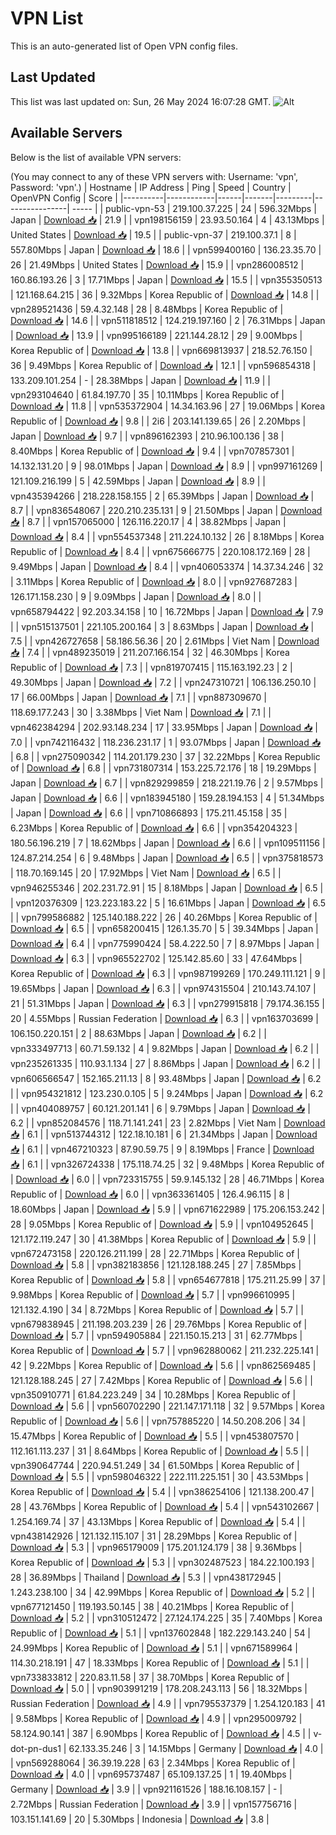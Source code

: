 # VPN List

This is an auto-generated list of Open VPN config files.

## Last Updated

This list was last updated on: Sun, 26 May 2024 16:07:28 GMT.
![Alt](https://repobeats.axiom.co/api/embed/186b98318ef1479477931607c1ad7d823f12451f.svg "Repobeats analytics image")

## Available Servers

Below is the list of available VPN servers:

(You may connect to any of these VPN servers with: Username: 'vpn', Password: 'vpn'.)
| Hostname | IP Address | Ping | Speed | Country | OpenVPN Config | Score |
|----------|------------|------|-------|---------|----------------| ----- |
| public-vpn-53 | 219.100.37.225 | 24 | 596.32Mbps | Japan | [Download 📥](./configs/server_0_JP.ovpn) | 21.9 |
| vpn198156159 | 23.93.50.164 | 4 | 43.13Mbps | United States | [Download 📥](./configs/server_1_US.ovpn) | 19.5 |
| public-vpn-37 | 219.100.37.1 | 8 | 557.80Mbps | Japan | [Download 📥](./configs/server_2_JP.ovpn) | 18.6 |
| vpn599400160 | 136.23.35.70 | 26 | 21.49Mbps | United States | [Download 📥](./configs/server_3_US.ovpn) | 15.9 |
| vpn286008512 | 160.86.193.26 | 3 | 17.71Mbps | Japan | [Download 📥](./configs/server_4_JP.ovpn) | 15.5 |
| vpn355350513 | 121.168.64.215 | 36 | 9.32Mbps | Korea Republic of | [Download 📥](./configs/server_5_KR.ovpn) | 14.8 |
| vpn289521436 | 59.4.32.148 | 28 | 8.48Mbps | Korea Republic of | [Download 📥](./configs/server_6_KR.ovpn) | 14.6 |
| vpn511818512 | 124.219.197.160 | 2 | 76.31Mbps | Japan | [Download 📥](./configs/server_7_JP.ovpn) | 13.9 |
| vpn995166189 | 221.144.28.12 | 29 | 9.00Mbps | Korea Republic of | [Download 📥](./configs/server_8_KR.ovpn) | 13.8 |
| vpn669813937 | 218.52.76.150 | 36 | 9.49Mbps | Korea Republic of | [Download 📥](./configs/server_9_KR.ovpn) | 12.1 |
| vpn596854318 | 133.209.101.254 | - | 28.38Mbps | Japan | [Download 📥](./configs/server_10_JP.ovpn) | 11.9 |
| vpn293104640 | 61.84.197.70 | 35 | 10.11Mbps | Korea Republic of | [Download 📥](./configs/server_11_KR.ovpn) | 11.8 |
| vpn535372904 | 14.34.163.96 | 27 | 19.06Mbps | Korea Republic of | [Download 📥](./configs/server_12_KR.ovpn) | 9.8 |
| 2i6 | 203.141.139.65 | 26 | 2.20Mbps | Japan | [Download 📥](./configs/server_13_JP.ovpn) | 9.7 |
| vpn896162393 | 210.96.100.136 | 38 | 8.40Mbps | Korea Republic of | [Download 📥](./configs/server_14_KR.ovpn) | 9.4 |
| vpn707857301 | 14.132.131.20 | 9 | 98.01Mbps | Japan | [Download 📥](./configs/server_15_JP.ovpn) | 8.9 |
| vpn997161269 | 121.109.216.199 | 5 | 42.59Mbps | Japan | [Download 📥](./configs/server_16_JP.ovpn) | 8.9 |
| vpn435394266 | 218.228.158.155 | 2 | 65.39Mbps | Japan | [Download 📥](./configs/server_17_JP.ovpn) | 8.7 |
| vpn836548067 | 220.210.235.131 | 9 | 21.50Mbps | Japan | [Download 📥](./configs/server_18_JP.ovpn) | 8.7 |
| vpn157065000 | 126.116.220.17 | 4 | 38.82Mbps | Japan | [Download 📥](./configs/server_19_JP.ovpn) | 8.4 |
| vpn554537348 | 211.224.10.132 | 26 | 8.18Mbps | Korea Republic of | [Download 📥](./configs/server_20_KR.ovpn) | 8.4 |
| vpn675666775 | 220.108.172.169 | 28 | 9.49Mbps | Japan | [Download 📥](./configs/server_21_JP.ovpn) | 8.4 |
| vpn406053374 | 14.37.34.246 | 32 | 3.11Mbps | Korea Republic of | [Download 📥](./configs/server_22_KR.ovpn) | 8.0 |
| vpn927687283 | 126.171.158.230 | 9 | 9.09Mbps | Japan | [Download 📥](./configs/server_23_JP.ovpn) | 8.0 |
| vpn658794422 | 92.203.34.158 | 10 | 16.72Mbps | Japan | [Download 📥](./configs/server_24_JP.ovpn) | 7.9 |
| vpn515137501 | 221.105.200.164 | 3 | 8.63Mbps | Japan | [Download 📥](./configs/server_25_JP.ovpn) | 7.5 |
| vpn426727658 | 58.186.56.36 | 20 | 2.61Mbps | Viet Nam | [Download 📥](./configs/server_26_VN.ovpn) | 7.4 |
| vpn489235019 | 211.207.166.154 | 32 | 46.30Mbps | Korea Republic of | [Download 📥](./configs/server_27_KR.ovpn) | 7.3 |
| vpn819707415 | 115.163.192.23 | 2 | 49.30Mbps | Japan | [Download 📥](./configs/server_28_JP.ovpn) | 7.2 |
| vpn247310721 | 106.136.250.10 | 17 | 66.00Mbps | Japan | [Download 📥](./configs/server_29_JP.ovpn) | 7.1 |
| vpn887309670 | 118.69.177.243 | 30 | 3.38Mbps | Viet Nam | [Download 📥](./configs/server_30_VN.ovpn) | 7.1 |
| vpn462384294 | 202.93.148.234 | 17 | 33.95Mbps | Japan | [Download 📥](./configs/server_31_JP.ovpn) | 7.0 |
| vpn742116432 | 118.236.231.17 | 1 | 93.07Mbps | Japan | [Download 📥](./configs/server_32_JP.ovpn) | 6.8 |
| vpn275090342 | 114.201.179.230 | 37 | 32.22Mbps | Korea Republic of | [Download 📥](./configs/server_33_KR.ovpn) | 6.8 |
| vpn731807314 | 153.225.72.176 | 18 | 19.29Mbps | Japan | [Download 📥](./configs/server_34_JP.ovpn) | 6.7 |
| vpn829299859 | 218.221.19.76 | 2 | 9.57Mbps | Japan | [Download 📥](./configs/server_35_JP.ovpn) | 6.6 |
| vpn183945180 | 159.28.194.153 | 4 | 51.34Mbps | Japan | [Download 📥](./configs/server_36_JP.ovpn) | 6.6 |
| vpn710866893 | 175.211.45.158 | 35 | 6.23Mbps | Korea Republic of | [Download 📥](./configs/server_37_KR.ovpn) | 6.6 |
| vpn354204323 | 180.56.196.219 | 7 | 18.62Mbps | Japan | [Download 📥](./configs/server_38_JP.ovpn) | 6.6 |
| vpn109511156 | 124.87.214.254 | 6 | 9.48Mbps | Japan | [Download 📥](./configs/server_39_JP.ovpn) | 6.5 |
| vpn375818573 | 118.70.169.145 | 20 | 17.92Mbps | Viet Nam | [Download 📥](./configs/server_40_VN.ovpn) | 6.5 |
| vpn946255346 | 202.231.72.91 | 15 | 8.18Mbps | Japan | [Download 📥](./configs/server_41_JP.ovpn) | 6.5 |
| vpn120376309 | 123.223.183.22 | 5 | 16.61Mbps | Japan | [Download 📥](./configs/server_42_JP.ovpn) | 6.5 |
| vpn799586882 | 125.140.188.222 | 26 | 40.26Mbps | Korea Republic of | [Download 📥](./configs/server_43_KR.ovpn) | 6.5 |
| vpn658200415 | 126.1.35.70 | 5 | 39.34Mbps | Japan | [Download 📥](./configs/server_44_JP.ovpn) | 6.4 |
| vpn775990424 | 58.4.222.50 | 7 | 8.97Mbps | Japan | [Download 📥](./configs/server_45_JP.ovpn) | 6.3 |
| vpn965522702 | 125.142.85.60 | 33 | 47.64Mbps | Korea Republic of | [Download 📥](./configs/server_46_KR.ovpn) | 6.3 |
| vpn987199269 | 170.249.111.121 | 9 | 19.65Mbps | Japan | [Download 📥](./configs/server_47_JP.ovpn) | 6.3 |
| vpn974315504 | 210.143.74.107 | 21 | 51.31Mbps | Japan | [Download 📥](./configs/server_48_JP.ovpn) | 6.3 |
| vpn279915818 | 79.174.36.155 | 20 | 4.55Mbps | Russian Federation | [Download 📥](./configs/server_49_RU.ovpn) | 6.3 |
| vpn163703699 | 106.150.220.151 | 2 | 88.63Mbps | Japan | [Download 📥](./configs/server_50_JP.ovpn) | 6.2 |
| vpn333497713 | 60.71.59.132 | 4 | 9.82Mbps | Japan | [Download 📥](./configs/server_51_JP.ovpn) | 6.2 |
| vpn235261335 | 110.93.1.134 | 27 | 8.86Mbps | Japan | [Download 📥](./configs/server_52_JP.ovpn) | 6.2 |
| vpn606566547 | 152.165.211.13 | 8 | 93.48Mbps | Japan | [Download 📥](./configs/server_53_JP.ovpn) | 6.2 |
| vpn954321812 | 123.230.0.105 | 5 | 9.24Mbps | Japan | [Download 📥](./configs/server_54_JP.ovpn) | 6.2 |
| vpn404089757 | 60.121.201.141 | 6 | 9.79Mbps | Japan | [Download 📥](./configs/server_55_JP.ovpn) | 6.2 |
| vpn852084576 | 118.71.141.241 | 23 | 2.82Mbps | Viet Nam | [Download 📥](./configs/server_56_VN.ovpn) | 6.1 |
| vpn513744312 | 122.18.10.181 | 6 | 21.34Mbps | Japan | [Download 📥](./configs/server_57_JP.ovpn) | 6.1 |
| vpn467210323 | 87.90.59.75 | 9 | 8.19Mbps | France | [Download 📥](./configs/server_58_FR.ovpn) | 6.1 |
| vpn326724338 | 175.118.74.25 | 32 | 9.48Mbps | Korea Republic of | [Download 📥](./configs/server_59_KR.ovpn) | 6.0 |
| vpn723315755 | 59.9.145.132 | 28 | 46.71Mbps | Korea Republic of | [Download 📥](./configs/server_60_KR.ovpn) | 6.0 |
| vpn363361405 | 126.4.96.115 | 8 | 18.60Mbps | Japan | [Download 📥](./configs/server_61_JP.ovpn) | 5.9 |
| vpn671622989 | 175.206.153.242 | 28 | 9.05Mbps | Korea Republic of | [Download 📥](./configs/server_62_KR.ovpn) | 5.9 |
| vpn104952645 | 121.172.119.247 | 30 | 41.38Mbps | Korea Republic of | [Download 📥](./configs/server_63_KR.ovpn) | 5.9 |
| vpn672473158 | 220.126.211.199 | 28 | 22.71Mbps | Korea Republic of | [Download 📥](./configs/server_64_KR.ovpn) | 5.8 |
| vpn382183856 | 121.128.188.245 | 27 | 7.85Mbps | Korea Republic of | [Download 📥](./configs/server_65_KR.ovpn) | 5.8 |
| vpn654677818 | 175.211.25.99 | 37 | 9.98Mbps | Korea Republic of | [Download 📥](./configs/server_66_KR.ovpn) | 5.7 |
| vpn996610995 | 121.132.4.190 | 34 | 8.72Mbps | Korea Republic of | [Download 📥](./configs/server_67_KR.ovpn) | 5.7 |
| vpn679838945 | 211.198.203.239 | 26 | 29.76Mbps | Korea Republic of | [Download 📥](./configs/server_68_KR.ovpn) | 5.7 |
| vpn594905884 | 221.150.15.213 | 31 | 62.77Mbps | Korea Republic of | [Download 📥](./configs/server_69_KR.ovpn) | 5.7 |
| vpn962880062 | 211.232.225.141 | 42 | 9.22Mbps | Korea Republic of | [Download 📥](./configs/server_70_KR.ovpn) | 5.6 |
| vpn862569485 | 121.128.188.245 | 27 | 7.42Mbps | Korea Republic of | [Download 📥](./configs/server_71_KR.ovpn) | 5.6 |
| vpn350910771 | 61.84.223.249 | 34 | 10.28Mbps | Korea Republic of | [Download 📥](./configs/server_72_KR.ovpn) | 5.6 |
| vpn560702290 | 221.147.171.118 | 32 | 9.57Mbps | Korea Republic of | [Download 📥](./configs/server_73_KR.ovpn) | 5.6 |
| vpn757885220 | 14.50.208.206 | 34 | 15.47Mbps | Korea Republic of | [Download 📥](./configs/server_74_KR.ovpn) | 5.5 |
| vpn453807570 | 112.161.113.237 | 31 | 8.64Mbps | Korea Republic of | [Download 📥](./configs/server_75_KR.ovpn) | 5.5 |
| vpn390647744 | 220.94.51.249 | 34 | 61.50Mbps | Korea Republic of | [Download 📥](./configs/server_76_KR.ovpn) | 5.5 |
| vpn598046322 | 222.111.225.151 | 30 | 43.53Mbps | Korea Republic of | [Download 📥](./configs/server_77_KR.ovpn) | 5.4 |
| vpn386254106 | 121.138.200.47 | 28 | 43.76Mbps | Korea Republic of | [Download 📥](./configs/server_78_KR.ovpn) | 5.4 |
| vpn543102667 | 1.254.169.74 | 37 | 43.13Mbps | Korea Republic of | [Download 📥](./configs/server_79_KR.ovpn) | 5.4 |
| vpn438142926 | 121.132.115.107 | 31 | 28.29Mbps | Korea Republic of | [Download 📥](./configs/server_80_KR.ovpn) | 5.3 |
| vpn965179009 | 175.201.124.179 | 38 | 9.36Mbps | Korea Republic of | [Download 📥](./configs/server_81_KR.ovpn) | 5.3 |
| vpn302487523 | 184.22.100.193 | 28 | 36.89Mbps | Thailand | [Download 📥](./configs/server_82_TH.ovpn) | 5.3 |
| vpn438172945 | 1.243.238.100 | 34 | 42.99Mbps | Korea Republic of | [Download 📥](./configs/server_83_KR.ovpn) | 5.2 |
| vpn677121450 | 119.193.50.145 | 38 | 40.21Mbps | Korea Republic of | [Download 📥](./configs/server_84_KR.ovpn) | 5.2 |
| vpn310512472 | 27.124.174.225 | 35 | 7.40Mbps | Korea Republic of | [Download 📥](./configs/server_85_KR.ovpn) | 5.1 |
| vpn137602848 | 182.229.143.240 | 54 | 24.99Mbps | Korea Republic of | [Download 📥](./configs/server_86_KR.ovpn) | 5.1 |
| vpn671589964 | 114.30.218.191 | 47 | 18.33Mbps | Korea Republic of | [Download 📥](./configs/server_87_KR.ovpn) | 5.1 |
| vpn733833812 | 220.83.11.58 | 37 | 38.70Mbps | Korea Republic of | [Download 📥](./configs/server_88_KR.ovpn) | 5.0 |
| vpn903991219 | 178.208.243.113 | 56 | 18.32Mbps | Russian Federation | [Download 📥](./configs/server_89_RU.ovpn) | 4.9 |
| vpn795537379 | 1.254.120.183 | 41 | 9.58Mbps | Korea Republic of | [Download 📥](./configs/server_90_KR.ovpn) | 4.9 |
| vpn295009792 | 58.124.90.141 | 387 | 6.90Mbps | Korea Republic of | [Download 📥](./configs/server_91_KR.ovpn) | 4.5 |
| v-dot-pn-dus1 | 62.133.35.246 | 3 | 14.15Mbps | Germany | [Download 📥](./configs/server_92_DE.ovpn) | 4.0 |
| vpn569288064 | 36.39.19.228 | 63 | 2.34Mbps | Korea Republic of | [Download 📥](./configs/server_93_KR.ovpn) | 4.0 |
| vpn695737487 | 65.109.137.25 | 1 | 19.40Mbps | Germany | [Download 📥](./configs/server_94_DE.ovpn) | 3.9 |
| vpn921161526 | 188.16.108.157 | - | 2.72Mbps | Russian Federation | [Download 📥](./configs/server_95_RU.ovpn) | 3.9 |
| vpn157756716 | 103.151.141.69 | 20 | 5.30Mbps | Indonesia | [Download 📥](./configs/server_96_ID.ovpn) | 3.8 |
